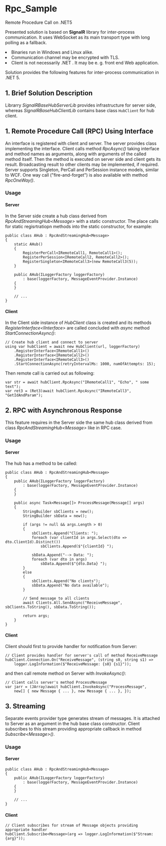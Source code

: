 # Rpc_Sample
Remote Procedure Call on .NET5

<p>
Presented solution is based on <b>SignalR</b> library for inter-process communication. It uses WebSocket as its main transport type 
with long polling as a fallback.
</p>
<p></p>
<li>Binaries run in Windows and Linux alike.</li>
<li>Communication channel may be encrypted with TLS.</li>
<li>Client is not necessarily .NET . It may be e. g. front end Web application.</li>
<p></p>
<p>
Solution provides the following features for inter-process communication in .NET 5.
</p>
<p>

## 1. Brief Solution Description
<p>
Librarry <i>SignalRBaseHubServerLib</i> provides infrastructure for server side, whereas <i>SignalRBaseHubClientLib</i> 
contains base class <code>HubClient</code> for hub client. 
</p>

## 1. Remote Procedure Call (RPC) Using Interface
<p>
An interface is registered with client and server. 
The server provides class implementing the interface. 
Client calls method <i>RpcAsync()</i> taking interface and method names as arguments, 
along with arguments of the called method itself.
Then the method is executed on server side and client gets its result.
Broadcasting result to other clients may be implemented, if required.
Server supports Singleton, PerCall and PerSession instance models, similar to WCF.
One way call ("fire-and-forget") is also available with method <i>RpcOneWay()</i>.
</p>

### Usage

#### Server
<p>
In the Server side create a hub class derived from <i>RpcAndStreamingHub&lt;Message&gt;</i> with a static constructor. 
The place calls for static regisrtratiopn methods into the static constructor, for example:

```
public class AHub : RpcAndStreamingHub<Message>
{
    static AHub() 
    {
        RegisterPerCall<IRemoteCall1, RemoteCall1>();
        RegisterPerSession<IRemoteCall2, RemoteCall2>();
        RegisterSingleton<IRemoteCall3>(new RemoteCall3(5));
    }

    public AHub(ILoggerFactory loggerFactory) 
        : base(loggerFactory, MessageEventProvider.Instance)
    {
    }
    
    // ...
}
```
</p>

#### Client
<p>
In the Client side instance of <i>HubClient</i> class is created and its methods <i>RegisterInterface&lt;IInterface&gt;</i> 
are called concluded with <i>async</i> method <i>StartConnectionAsync()</i>:

```
// Create hub client and connect to server
using var hubClient = await new HubClient(url, loggerFactory)
	.RegisterInterface<IRemoteCall1>()
	.RegisterInterface<IRemoteCall2>()
	.RegisterInterface<IRemoteCall3>()
	.StartConnectionAsync(retryIntervalMs: 1000, numOfAttempts: 15);
```
</p>
<p>
Then remote call is carried out as following:

```
var str = await hubClient.RpcAsync("IRemoteCall1", "Echo", " some text");
var ret3 = (Ret3)await hubClient.RpcAsync("IRemoteCall3", "GetIdAndParam");
```
</p>

## 2. RPC with Asynchronous Response
<p>
This feature requires in the Server side the same hub class derived from class <i>RpcAndStreamingHub&lt;Message&gt;</i>
like in RPC case.
</p>

### Usage

#### Server
<p>
The hub has a method to be called: 

```
public class AHub : RpcAndStreamingHub<Message>
{
    public AHub(ILoggerFactory loggerFactory) 
        : base(loggerFactory, MessageEventProvider.Instance)
    {
    }

    public async Task<Message[]> ProcessMessage(Message[] args)
    {
        StringBuilder sbClients = new();
        StringBuilder sbData = new();

        if (args != null && args.Length > 0)
        {
            sbClients.Append("Clients: ");
            foreach (var clientId in args.Select(dto => dto.ClientId).Distinct())
                sbClients.Append($"{clientId} ");            

            sbData.Append("--> Data: ");
            foreach (var dto in args)
                sbData.Append($"{dto.Data} ");
        }
        else
        {
            sbClients.Append("No clients");
            sbData.Append("No data available");
        }

        // Send message to all clients
        await Clients.All.SendAsync("ReceiveMessage", sbClients.ToString(), sbData.ToString());

        return args;
    }
}
```
</p>

#### Client
<p>
Client should first to provide handler for notification from Server:

```
// Client provides handler for server's call of method ReceiveMessage
hubClient.Connection.On("ReceiveMessage", (string s0, string s1) => 
	logger.LogInformation($"ReceiveMessage: {s0} {s1}"));
```

and then call remote method on Server with <i>InvokeAsync()</i>:

```
// Client calls server's method ProcessMessage
var jarr = (JArray)await hubClient.InvokeAsync("ProcessMessage",
	new[] { new Message { ... }, new Message { ... }, });
```
</p>

## 3. Streaming
<p>
Separate events provider type generates stream of messages.
It is attached to Server as an argument in the hub base class constructor.
Client subscribes to this stream providing appropriate callback in method <i>Subscribe&lt;Message&gt;()</i>.
</p>

### Usage

#### Server

```
public class AHub : RpcAndStreamingHub<Message>
{
    public AHub(ILoggerFactory loggerFactory) 
        : base(loggerFactory, MessageEventProvider.Instance)
    {
    }

    // ...
}
```

#### Client

```
// Client subscribes for stream of Message objects providing appropriate handler
hubClient.Subscribe<Message>(arg => logger.LogInformation($"Stream: {arg}"));
```
</p>

